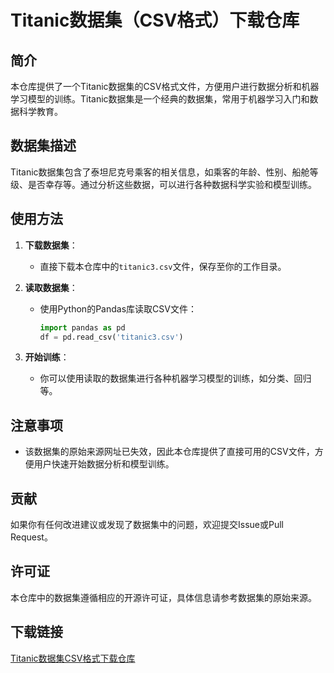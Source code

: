 # Titanic数据集（CSV格式）下载仓库

## 简介

本仓库提供了一个Titanic数据集的CSV格式文件，方便用户进行数据分析和机器学习模型的训练。Titanic数据集是一个经典的数据集，常用于机器学习入门和数据科学教育。

## 数据集描述

Titanic数据集包含了泰坦尼克号乘客的相关信息，如乘客的年龄、性别、船舱等级、是否幸存等。通过分析这些数据，可以进行各种数据科学实验和模型训练。

## 使用方法

1. **下载数据集**：
   - 直接下载本仓库中的`titanic3.csv`文件，保存至你的工作目录。

2. **读取数据集**：
   - 使用Python的Pandas库读取CSV文件：
     ```python
     import pandas as pd
     df = pd.read_csv('titanic3.csv')
     ```

3. **开始训练**：
   - 你可以使用读取的数据集进行各种机器学习模型的训练，如分类、回归等。

## 注意事项

- 该数据集的原始来源网址已失效，因此本仓库提供了直接可用的CSV文件，方便用户快速开始数据分析和模型训练。

## 贡献

如果你有任何改进建议或发现了数据集中的问题，欢迎提交Issue或Pull Request。

## 许可证

本仓库中的数据集遵循相应的开源许可证，具体信息请参考数据集的原始来源。

## 下载链接

[Titanic数据集CSV格式下载仓库](https://pan.quark.cn/s/6f4b04b44856)